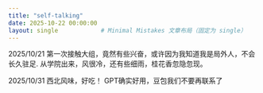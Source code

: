 ```yaml
---
title: "self-talking"
date: 2025-10-22 00:00:00
layout: single            # Minimal Mistakes 文章布局（固定为 single）
---
```


2025/10/21
第一次接触大组，竟然有些兴奋，或许因为我知道我是局外人，不会长久驻足.
从学院出来，风很冷，还有些细雨，桂花香忽隐忽现。


2025/10/31
西北风味，好吃！
GPT确实好用，豆包我们不要再联系了
